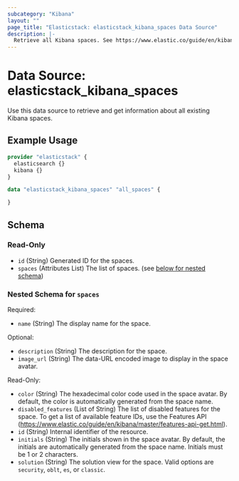 ```yaml
---
subcategory: "Kibana"
layout: ""
page_title: "Elasticstack: elasticstack_kibana_spaces Data Source"
description: |-
  Retrieve all Kibana spaces. See https://www.elastic.co/guide/en/kibana/master/spaces-api-get-all.html
---
```


# Data Source: elasticstack_kibana_spaces

Use this data source to retrieve and get information about all existing Kibana spaces. 

## Example Usage

```terraform
provider "elasticstack" {
  elasticsearch {}
  kibana {}
}

data "elasticstack_kibana_spaces" "all_spaces" {

}
```

<!-- schema generated by tfplugindocs -->
## Schema

### Read-Only

- `id` (String) Generated ID for the spaces.
- `spaces` (Attributes List) The list of spaces. (see [below for nested schema](#nestedatt--spaces))

<a id="nestedatt--spaces"></a>
### Nested Schema for `spaces`

Required:

- `name` (String) The display name for the space.

Optional:

- `description` (String) The description for the space.
- `image_url` (String) The data-URL encoded image to display in the space avatar.

Read-Only:

- `color` (String) The hexadecimal color code used in the space avatar. By default, the color is automatically generated from the space name.
- `disabled_features` (List of String) The list of disabled features for the space. To get a list of available feature IDs, use the Features API (https://www.elastic.co/guide/en/kibana/master/features-api-get.html).
- `id` (String) Internal identifier of the resource.
- `initials` (String) The initials shown in the space avatar. By default, the initials are automatically generated from the space name. Initials must be 1 or 2 characters.
- `solution` (String) The solution view for the space. Valid options are `security`, `oblt`, `es`, or `classic`.
